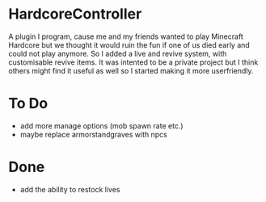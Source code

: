 # HardcoreController
A plugin I program, cause me and my friends wanted to play Minecraft Hardcore but we thought it would ruin the fun if one of us died early and could not play anymore.
So I added a live and revive system, with customisable revive items.
It was intented to be a private project but I think others might find it useful as well so I started making it more userfriendly.
# To Do
- add more manage options (mob spawn rate etc.)
- maybe replace armorstandgraves with npcs
# Done
- add the ability to restock lives
